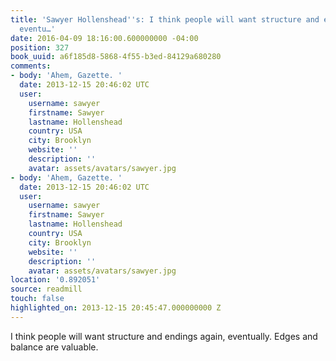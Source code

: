 ```yaml
---
title: 'Sawyer Hollenshead''s: I think people will want structure and endings again,
  eventu…'
date: 2016-04-09 18:16:00.600000000 -04:00
position: 327
book_uuid: a6f185d8-5868-4f55-b3ed-84129a680280
comments:
- body: 'Ahem, Gazette. '
  date: 2013-12-15 20:46:02 UTC
  user:
    username: sawyer
    firstname: Sawyer
    lastname: Hollenshead
    country: USA
    city: Brooklyn
    website: ''
    description: ''
    avatar: assets/avatars/sawyer.jpg
- body: 'Ahem, Gazette. '
  date: 2013-12-15 20:46:02 UTC
  user:
    username: sawyer
    firstname: Sawyer
    lastname: Hollenshead
    country: USA
    city: Brooklyn
    website: ''
    description: ''
    avatar: assets/avatars/sawyer.jpg
location: '0.892051'
source: readmill
touch: false
highlighted_on: 2013-12-15 20:45:47.000000000 Z
---
```


I think people will want structure and endings again, eventually. Edges and balance are valuable.